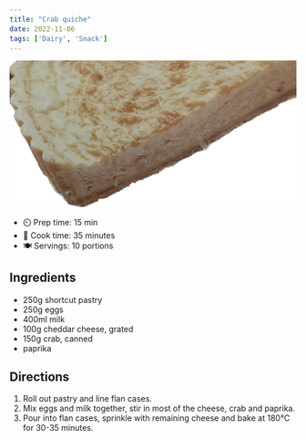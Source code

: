 ```yaml
---
title: "Crab quiche"
date: 2022-11-06
tags: ['Dairy', 'Snack']
---
```


![Crab quiche](/recipes/pix/crab-quiche.png)

- ⏲️ Prep time: 15 min
- 🍳 Cook time: 35 minutes
- 🍽️  Servings: 10 portions

## Ingredients

- 250g shortcut pastry
- 250g eggs
- 400ml milk
- 100g cheddar cheese, grated
- 150g crab, canned
- paprika

## Directions

1. Roll out pastry and line flan cases.
2. Mix eggs and milk together, stir in most of the cheese, crab and paprika.
3. Pour into flan cases, sprinkle with remaining cheese and bake at 180℃ for 30-35 minutes.
